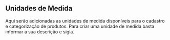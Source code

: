 ## Unidades de Medida

Aqui serão adicionadas as unidades de medida disponíveis para o cadastro e categorização de produtos. Para criar uma unidade de medida basta informar a sua descrição e sigla.
